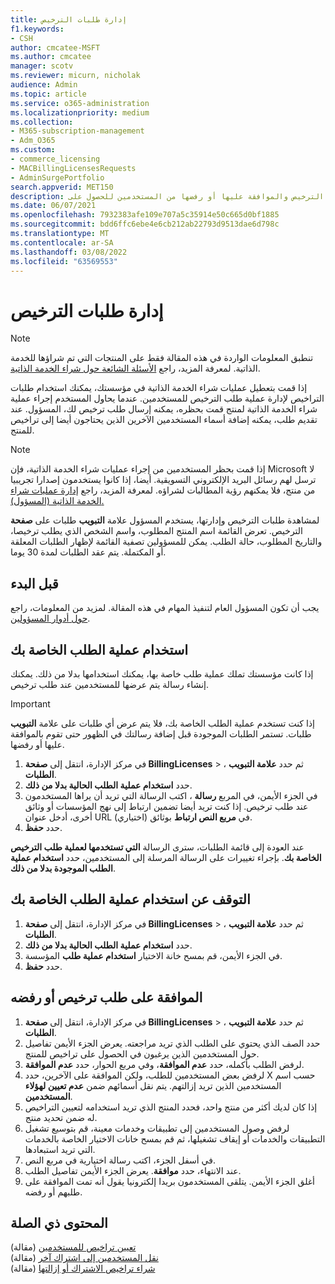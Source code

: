 ```yaml
---
title: إدارة طلبات الترخيص
f1.keywords:
- CSH
author: cmcatee-MSFT
ms.author: cmcatee
manager: scotv
ms.reviewer: micurn, nicholak
audience: Admin
ms.topic: article
ms.service: o365-administration
ms.localizationpriority: medium
ms.collection:
- M365-subscription-management
- Adm_O365
ms.custom:
- commerce_licensing
- MACBillingLicensesRequests
- AdminSurgePortfolio
search.appverid: MET150
description: تعرف على كيفية مراجعة طلبات الترخيص والموافقة عليها أو رفضها من المستخدمين للحصول على Microsoft 365 للأعمال.
ms.date: 06/07/2021
ms.openlocfilehash: 7932383afe109e707a5c35914e50c665d0bf1885
ms.sourcegitcommit: bdd6ffc6ebe4e6cb212ab22793d9513dae6d798c
ms.translationtype: MT
ms.contentlocale: ar-SA
ms.lasthandoff: 03/08/2022
ms.locfileid: "63569553"
---
```

# <a name="manage-license-requests"></a>إدارة طلبات الترخيص

> [!NOTE]
> تنطبق المعلومات الواردة في هذه المقالة فقط على المنتجات التي تم شراؤها للخدمة الذاتية. لمعرفة المزيد، راجع [الأسئلة الشائعة حول شراء الخدمة الذاتية](../subscriptions/self-service-purchase-faq.yml).

إذا قمت بتعطيل عمليات شراء الخدمة الذاتية في مؤسستك، يمكنك استخدام طلبات التراخيص لإدارة عملية طلب الترخيص للمستخدمين. عندما يحاول المستخدم إجراء عملية شراء الخدمة الذاتية لمنتج قمت بحظره، يمكنه إرسال طلب ترخيص لك، المسؤول. عند تقديم طلب، يمكنه إضافة أسماء المستخدمين الآخرين الذين يحتاجون أيضا إلى تراخيص للمنتج.

> [!NOTE]
> إذا قمت بحظر المستخدمين من إجراء عمليات شراء الخدمة الذاتية، فإن Microsoft لا ترسل لهم رسائل البريد الإلكتروني التسويقية. أيضا، إذا كانوا يستخدمون إصدارا تجريبيا من منتج، فلا يمكنهم رؤية المطالبات لشراؤه. لمعرفة المزيد، راجع [إدارة عمليات شراء الخدمة الذاتية (المسؤول).](../subscriptions/manage-self-service-purchases-admins.md)

لمشاهدة طلبات الترخيص وإدارتها، يستخدم المسؤول علامة **التبويب** طلبات على **صفحة** الترخيص. تعرض القائمة اسم المنتج المطلوب، واسم الشخص الذي يطلب ترخيصا، والتاريخ المطلوب، حالة الطلب. يمكن للمسؤولين تصفية القائمة لإظهار الطلبات المعلقة أو المكتملة. يتم عقد الطلبات لمدة 30 يوما.

## <a name="before-you-begin"></a>قبل البدء

يجب أن تكون المسؤول العام لتنفيذ المهام في هذه المقالة. لمزيد من المعلومات، راجع [حول أدوار المسؤولين](../../admin/add-users/about-admin-roles.md).

## <a name="use-your-own-request-process"></a>استخدام عملية الطلب الخاصة بك

إذا كانت مؤسستك تملك عملية طلب خاصة بها، يمكنك استخدامها بدلا من ذلك. يمكنك إنشاء رسالة يتم عرضها للمستخدمين عند طلب ترخيص.

> [!IMPORTANT]
> إذا كنت تستخدم عملية الطلب الخاصة بك، فلا يتم عرض أي طلبات على علامة **التبويب** طلبات. تستمر الطلبات الموجودة قبل إضافة رسالتك في الظهور حتى تقوم بالموافقة عليها أو رفضها.

1. في مركز الإدارة، انتقل إلى **صفحة BillingLicenses** > ، ثم حدد **علامة التبويب الطلبات**.<a href="https://go.microsoft.com/fwlink/p/?linkid=842264" target="_blank"></a>
2. حدد **استخدام عملية الطلب الحالية بدلا من ذلك**.
3. في الجزء الأيمن، في المربع **رسالة** ، اكتب الرسالة التي تريد أن يراها المستخدمون عند طلب ترخيص. إذا كنت تريد أيضا تضمين ارتباط إلى نهج المؤسسات أو وثائق أخرى، أدخل عنوان URL في **مربع النص ارتباط** بوثائق (اختياري).
4. حدد **حفظ**.

عند العودة إلى قائمة الطلبات، سترى الرسالة **التي تستخدمها لعملية طلب الترخيص الخاصة بك**. بإجراء تغييرات على الرسالة المرسلة إلى المستخدمين، حدد **استخدام عملية الطلب الموجودة بدلا من ذلك**.

## <a name="stop-using-your-own-request-process"></a>التوقف عن استخدام عملية الطلب الخاصة بك

1. في مركز الإدارة، انتقل إلى **صفحة BillingLicenses** > ، ثم حدد **علامة التبويب الطلبات**.<a href="https://go.microsoft.com/fwlink/p/?linkid=842264" target="_blank"></a>
2. حدد **استخدام عملية الطلب الحالية بدلا من ذلك**.
3. في الجزء الأيمن، قم بمسح خانة الاختيار **استخدام عملية طلب** المؤسسة.
4. حدد **حفظ**.

## <a name="approve-or-deny-a-license-request"></a>الموافقة على طلب ترخيص أو رفضه

1. في مركز الإدارة، انتقل إلى **صفحة BillingLicenses** > ، ثم حدد **علامة التبويب الطلبات**.<a href="https://go.microsoft.com/fwlink/p/?linkid=842264" target="_blank"></a>
2. حدد الصف الذي يحتوي على الطلب الذي تريد مراجعته. يعرض الجزء الأيمن تفاصيل حول المستخدمين الذين يرغبون في الحصول على تراخيص للمنتج.
3. لرفض الطلب بأكمله، حدد **عدم الموافقة**، وفي مربع الحوار، حدد **عدم الموافقة**.
4. لرفض بعض المستخدمين للطلب، ولكن الموافقة على الآخرين، حدد X حسب اسم المستخدمين الذين تريد إزالتهم. يتم نقل أسمائهم ضمن **عدم تعيين لهؤلاء المستخدمين**.
5. إذا كان لديك أكثر من منتج واحد، فحدد المنتج الذي تريد استخدامه لتعيين التراخيص له ضمن تحديد منتج.
6. لرفض وصول المستخدمين إلى تطبيقات وخدمات معينة، قم بتوسيع تشغيل التطبيقات والخدمات أو إيقاف تشغيلها، ثم قم بمسح خانات الاختيار الخاصة بالخدمات التي تريد استبعادها.
7. في أسفل الجزء، اكتب رسالة اختيارية في مربع النص.
8. عند الانتهاء، حدد **موافقة**. يعرض الجزء الأيمن تفاصيل الطلب.
9. أغلق الجزء الأيمن.
    يتلقى المستخدمون بريدا إلكترونيا يقول أنه تمت الموافقة على طلبهم أو رفضه.

## <a name="related-content"></a>المحتوى ذي الصلة

[تعيين تراخيص للمستخدمين](../../admin/manage/assign-licenses-to-users.md) (مقالة)\
[نقل المستخدمين إلى اشتراك آخر](../subscriptions/move-users-different-subscription.md) (مقالة)\
[شراء تراخيص الاشتراك أو إزالتها](buy-licenses.md) (مقالة)
